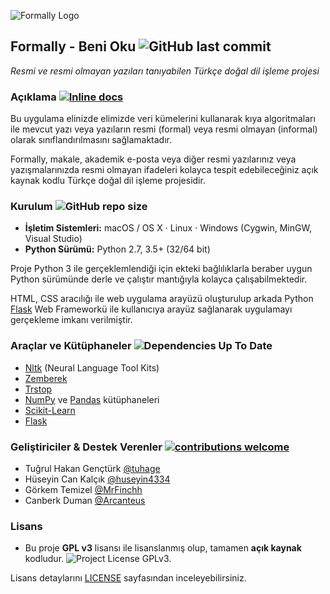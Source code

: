 ![Formally Logo](https://i.hizliresim.com/dLAVlZ.jpg)
## Formally - Beni Oku ![GitHub last commit](https://img.shields.io/github/last-commit/arcanteus/formally)
*Resmi ve resmi olmayan yazıları tanıyabilen Türkçe doğal dil işleme projesi*

### Açıklama [![Inline docs](http://inch-ci.org/github/arcanteus/formally.svg?branch=master)](http://inch-ci.org/github/arcanteus/formally)

Bu uygulama elinizde elimizde veri kümelerini kullanarak kıya algoritmaları ile mevcut yazı veya yazıların resmi (formal) veya resmi olmayan (informal) olarak sınıflandırılmasını sağlamaktadır. 

Formally, makale, akademik e-posta veya diğer resmi yazılarınız veya yazışmalarınızda resmi olmayan ifadeleri kolayca tespit edebileceğiniz açık kaynak kodlu Türkçe doğal dil işleme projesidir.

### Kurulum ![GitHub repo size](https://img.shields.io/github/repo-size/arcanteus/formally)
* **İşletim Sistemleri:** macOS / OS X · Linux · Windows (Cygwin, MinGW, Visual Studio)
* **Python Sürümü:** Python 2.7, 3.5+ (32/64 bit)

Proje Python 3 ile gerçeklemlendiği için ekteki bağlılıklarla beraber uygun Python sürümünde derle ve çalıştır mantığıyla kolayca çalışabilmektedir. 

  HTML, CSS aracılığı ile web uygulama arayüzü oluşturulup arkada Python [Flask](https://pythonspot.com/flask-web-app-with-python/) Web Frameworkü ile kullanıcıya arayüz sağlanarak uygulamayı gerçekleme imkanı verilmiştir.


### Araçlar ve Kütüphaneler ![Dependencies Up To Date](https://img.shields.io/badge/dependencies-up%20to%20date-green)
* [Nltk](https://github.com/nltk/nltk) (Neural Language Tool Kits) 
* [Zemberek](https://github.com/ahmetaa/zemberek-nlp)
* [Trstop](https://github.com/ahmetax/trstop)
* [NumPy](https://numpy.org/) ve [Pandas](https://pandas.pydata.org/) kütüphaneleri 
* [Scikit-Learn](https://scikit-learn.org/stable/)
* [Flask](https://pythonspot.com/flask-web-app-with-python/) 

### Geliştiriciler & Destek Verenler [![contributions welcome](https://img.shields.io/badge/contributions-welcome-brightgreen.svg?style=flat)](https://github.com/arcanteus/formally/issues)

* Tuğrul Hakan Gençtürk [@tuhage](https://www.github.com/tuhage)
* Hüseyin Can Kalçık [@huseyin4334](https://www.github.com/huseyin4334)
* Görkem Temizel [@MrFinchh](https://www.github.com/MrFinchh)
* Canberk Duman [@Arcanteus](https://www.github.com/Arcanteus)



### Lisans

* Bu proje **GPL v3** lisansı ile lisanslanmış olup, tamamen **açık kaynak** kodludur. ![Project License GPLv3.](https://img.shields.io/badge/License-GPLv3-yellow) 

Lisans detaylarını [LICENSE](LICENSE) sayfasından inceleyebilirsiniz.
